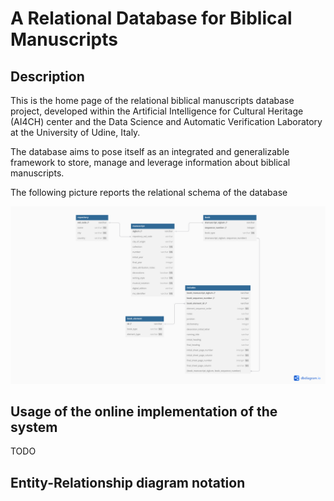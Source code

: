 # A Relational Database for Biblical Manuscripts

## Description

This is the home page of the relational biblical manuscripts database project, developed within the Artificial Intelligence for Cultural Heritage (AI4CH) center and the Data Science and Automatic Verification Laboratory at the University of Udine, Italy.

The database aims to pose itself as an integrated and generalizable framework to store, manage and leverage information about biblical manuscripts.

The following picture reports the relational schema of the database

<p align="center">
<img src="https://github.com/dslab-uniud/Database-biblical-manuscripts/blob/main/relational.pdf
" alt="Overall Relational diagram" />
</p>


## Usage of the online implementation of the system

TODO


## Entity-Relationship diagram notation
